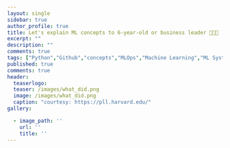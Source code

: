 ```yaml
---
layout: single
sidebar: true
author_profile: true
title: Let's explain ML concepts to 6-year-old or business leader 💪👨‍🏫
excerpt: ""
description: ""
comments: true
tags: ["Python","Github","concepts","MLOps","Machine Learning","ML System Design"]
published: true
comments: true
header:
  teaserlogo:
  teaser: /images/what_did.png
  image: /images/what_did.png
  caption: "courtesy: https://pll.harvard.edu/"
gallery:

  - image_path: ''
    url: ''
    title: ''
---
```

